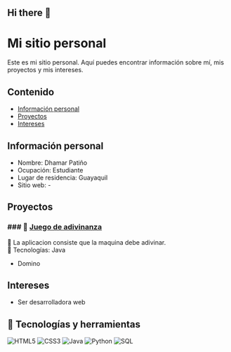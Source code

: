 ## Hi there 👋

# Mi sitio personal
Este es mi sitio personal. Aquí puedes encontrar información sobre mí, mis
proyectos y mis intereses.
## Contenido
* [Información personal](#información-personal)
* [Proyectos](#proyectos)
* [Intereses](#intereses)
## Información personal
* Nombre: Dhamar Patiño
* Ocupación: Estudiante
* Lugar de residencia: Guayaquil
* Sitio web: -
## Proyectos
### ### 🔗 [Juego de adivinanza ](https://github.com/DhamarPatino/ED_P2_GRUPO03)
📌 La aplicacion consiste que la maquina debe adivinar.  
🚀 Tecnologías: Java
* Domino
## Intereses
* Ser desarrolladora web

## 🧰 Tecnologías y herramientas

![HTML5](https://img.shields.io/badge/-HTML5-E34F26?logo=html5&logoColor=fff)
![CSS3](https://img.shields.io/badge/-CSS3-1572B6?logo=css3&logoColor=fff)
![Java](https://img.shields.io/badge/-Java-007396?logo=java&logoColor=white)
![Python](https://img.shields.io/badge/-Python-3776AB?logo=python&logoColor=white)
![SQL](https://img.shields.io/badge/-SQL-4479A1?logo=postgresql&logoColor=white)